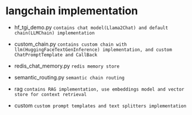 # langchain implementation
- hf_tgi_demo.py `contains chat model(Llama2Chat) and default chain(LLMChain) implementation`
- custom_chain.py `contains custom chain with llm(HuggingFaceTextGenInference) implementation, and custom ChatPromptTemplate and CallBack`
- redis_chat_memory.py `redis memory store`
- semantic_routing.py `semantic chain routing`

- rag `contains RAG implementation, use embeddings model and vector store for context retrieval`
- custom `custom prompt templates and text splitters implementation`